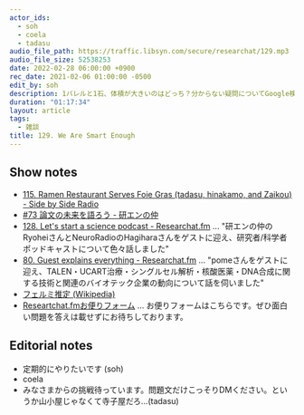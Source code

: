 ```yaml
---
actor_ids:
  - soh
  - coela
  - tadasu
audio_file_path: https://traffic.libsyn.com/secure/researchat/129.mp3
audio_file_size: 52538253
date: 2022-02-28 06:00:00 +0900
rec_date: 2021-02-06 01:00:00 -0500
edit_by: soh
description: 1バレルと1石、体積が大きいのはどっち？分からない疑問についてGoogle検索を使わずに答えひねり出す様子をお届けします。
duration: "01:17:34"
layout: article
tags:
  - 雑談
title: 129. We Are Smart Enough
---
```


## Show notes
- [115. Ramen Restaurant Serves Foie Gras (tadasu, hinakamo, and Zaikou) - Side by Side Radio](https://sidebysideradio.libsyn.com/115-ramen-restaurant-serves-foie-gras-tadasu-hinacamo-and-zaikou)
- [#73 論文の未来を語ろう - 研エンの仲](https://anchor.fm/ken-en-no-naka/episodes/73-e1d9uf5)
- [128. Let's start a science podcast - Researchat.fm](https://researchat.fm/episode/128) ... "研エンの仲のRyoheiさんとNeuroRadioのHagiharaさんをゲストに迎え、研究者/科学者ポッドキャストについて色々話しました"
- [80. Guest explains everything - Researchat.fm](https://researchat.fm/episode/80) ... "pomeさんをゲストに迎え、TALEN・UCART治療・シングルセル解析・核酸医薬・DNA合成に関する技術と関連のバイオテック企業の動向について話を伺いました"
- [フェルミ推定 (Wikipedia)](https://ja.wikipedia.org/wiki/%E3%83%95%E3%82%A7%E3%83%AB%E3%83%9F%E6%8E%A8%E5%AE%9A)
- [Researtchat.fmお便りフォーム](https://researchat.fm/form.html) ... お便りフォームはこちらです。ぜひ面白い問題を答えは載せずにお待ちしております。

## Editorial notes
- 定期的にやりたいです (soh)
- coela
- みなさまからの挑戦待っています。問題文だけこっそりDMください。というか山小屋じゃなくて寺子屋だろ...(tadasu)
